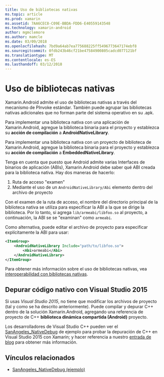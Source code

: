 ```yaml
---
title: Uso de bibliotecas nativas
ms.topic: article
ms.prod: xamarin
ms.assetid: 7AA6CEC8-C09E-BBDA-FDD6-E40559143548
ms.technology: xamarin-android
author: mgmclemore
ms.author: mamcle
ms.date: 03/09/2018
ms.openlocfilehash: 7bd9a64ab7ea775688225ff5496773647174ebf8
ms.sourcegitcommit: 0fdb243b46cf21be47584900805cadcd077121bf
ms.translationtype: MT
ms.contentlocale: es-ES
ms.lasthandoff: 03/12/2018
---
```

# <a name="using-native-libraries"></a>Uso de bibliotecas nativas

Xamarin.Android admite el uso de bibliotecas nativas a través del mecanismo de PInvoke estándar. También puede agrupar las bibliotecas nativas adicionales que no forman parte del sistema operativo en su .apk.

Para implementar una biblioteca nativa con una aplicación de Xamarin.Android, agregue la biblioteca binaria para el proyecto y establezca su **acción de compilación** a **AndroidNativeLibrary**.

Para implementar una biblioteca nativa con un proyecto de biblioteca de Xamarin.Android, agregue la biblioteca binaria para el proyecto y establezca su **acción de compilación** a **EmbeddedNativeLibrary**.

Tenga en cuenta que puesto que Android admite varias Interfaces de binarios de aplicación (ABIs), Xamarin.Android debe saber qué ABI creada para la biblioteca nativa.
Hay dos maneras de hacerlo:

1.  Ruta de acceso "examen"
1.  Mediante el uso de un `AndroidNativeLibrary/Abi` elemento dentro del archivo de proyecto


Con el examen de la ruta de acceso, el nombre del directorio principal de la biblioteca nativa se utiliza para especificar la ABI a la que se dirige la biblioteca. Por lo tanto, si agrega `lib/armeabi/libfoo.so` al proyecto, a continuación, la ABI se se "examinan" como `armeabi`.

Como alternativa, puede editar el archivo de proyecto para especificar explícitamente la ABI para usar:

```xml
<ItemGroup>
    <AndroidNativeLibrary Include="path/to/libfoo.so">
        <Abi>armeabi</Abi>
    </AndroidNativeLibrary>
</ItemGroup>
```

Para obtener más información sobre el uso de bibliotecas nativas, vea [interoperabilidad con bibliotecas nativas](http://www.mono-project.com/docs/advanced/pinvoke/).

## <a name="debugging-native-code-with-visual-studio-2015"></a>Depurar código nativo con Visual Studio 2015

Si usas *Visual Studio 2015*, no tiene que modificar los archivos de proyecto (tal y como se ha descrito anteriormente).
Puede compilar y depurar C++ dentro de la solución Xamarin.Android, agregando una referencia de proyecto de C++ **biblioteca dinámica compartida (Android)** proyecto.

Los desarrolladores de Visual Studio C++ pueden ver el [SanAngeles_NativeDebug](https://developer.xamarin.com/samples/monodroid/SanAngeles_NDK/) de ejemplo para probar la depuración de C++ en Visual Studio 2015 con Xamarin; y hacer referencia a nuestro [entrada de blog](https://blog.xamarin.com/build-and-debug-c-libraries-in-xamarin-android-apps-with-visual-studio-2015/) para obtener más información.



## <a name="related-links"></a>Vínculos relacionados

- [SanAngeles_NativeDebug (ejemplo)](https://developer.xamarin.com/samples/monodroid/SanAngeles_NDK/)
